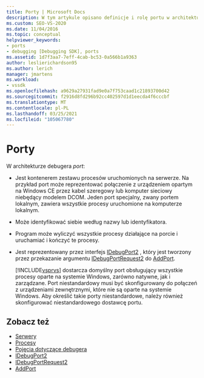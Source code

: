 ```yaml
---
title: Porty | Microsoft Docs
description: W tym artykule opisano definicje i rolę portu w architekturze debugera w programie Visual Studio.
ms.custom: SEO-VS-2020
ms.date: 11/04/2016
ms.topic: conceptual
helpviewer_keywords:
- ports
- debugging [Debugging SDK], ports
ms.assetid: 1d7f3aa7-7eff-4cab-bc53-0a566b1a9363
author: leslierichardson95
ms.author: lerich
manager: jmartens
ms.workload:
- vssdk
ms.openlocfilehash: a9629a27931fad9e0a7f753caad1c21893700d42
ms.sourcegitcommit: f2916d8fd296b92cc402597d1d1eecda4f6cccbf
ms.translationtype: MT
ms.contentlocale: pl-PL
ms.lasthandoff: 03/25/2021
ms.locfileid: "105067780"
---
```

# <a name="ports"></a>Porty
W architekturze debugera *port*:

- Jest kontenerem zestawu procesów uruchomionych na serwerze. Na przykład port może reprezentować połączenie z urządzeniem opartym na Windows CE przez kabel szeregowy lub komputer sieciowy niebędący modelem DCOM. Jeden port specjalny, zwany portem lokalnym, zawiera wszystkie procesy uruchomione na komputerze lokalnym.

- Może identyfikować siebie według nazwy lub identyfikatora.

- Program może wyliczyć wszystkie procesy działające na porcie i uruchamiać i kończyć te procesy.

- Jest reprezentowany przez interfejs [IDebugPort2](../../extensibility/debugger/reference/idebugport2.md) , który jest tworzony przez przekazanie argumentu [IDebugPortRequest2](../../extensibility/debugger/reference/idebugportrequest2.md) do [AddPort](../../extensibility/debugger/reference/idebugportsupplier2-addport.md).

  [!INCLUDE[vsprvs](../../code-quality/includes/vsprvs_md.md)] dostarcza domyślny port obsługujący wszystkie procesy oparte na systemie Windows, zarówno natywne, jak i zarządzane. Port niestandardowy musi być skonfigurowany do połączeń z urządzeniami zewnętrznymi, które nie są oparte na systemie Windows. Aby określić takie porty niestandardowe, należy również skonfigurować niestandardowego dostawcę portu.

## <a name="see-also"></a>Zobacz też
- [Serwery](../../extensibility/debugger/servers-visual-studio-sdk.md)
- [Procesy](../../extensibility/debugger/processes.md)
- [Pojęcia dotyczące debugera](../../extensibility/debugger/debugger-concepts.md)
- [IDebugPort2](../../extensibility/debugger/reference/idebugport2.md)
- [IDebugPortRequest2](../../extensibility/debugger/reference/idebugportrequest2.md)
- [AddPort](../../extensibility/debugger/reference/idebugportsupplier2-addport.md)
